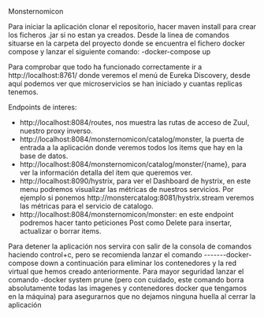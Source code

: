Monsternomicon

Para iniciar la aplicación clonar el repositorio, hacer maven install para crear los ficheros .jar si no estan ya creados.
Desde la linea de comandos situarse en la carpeta del proyecto donde se encuentra el fichero docker compose y lanzar el siguiente comando:  -docker-compose up

Para comprobar que todo ha funcionado correctamente ir a http://localhost:8761/ donde veremos el menú de Eureka Discovery, desde aquí podemos ver que microservicios se han iniciado y cuantas replicas tenemos.

Endpoints de interes:
  - http://localhost:8084/routes, nos muestra las rutas de acceso de Zuul, nuestro proxy inverso.
  - http://localhost:8084/monsternomicon/catalog/monster, la puerta de entrada a la aplicación donde veremos todos los items que hay en la   base de datos.
  - http://localhost:8084/monsternomicon/catalog/monster/{name}, para ver la información detalla del item que queremos ver.
  - http://localhost:8090/hystrix, para ver el Dashboard de hystrix, en este menu podremos visualizar las métricas de nuestros servicios.
  Por ejemplo si ponemos http://monstercatalog:8081/hystrix.stream veremos las métricas para el servicio de catalogo.
  - http://localhost:8084/monsternomicon/monster: en este endpoint podremos hacer tanto peticiones Post como Delete para insertar,           actualizar o borrar items.
  
Para detener la aplicación nos servira con salir de la consola de comandos haciendo control+c, pero se recomienda lanzar el comando -------docker-compose down a continuación para eliminar los contenedores y la red virtual que hemos creado anteriormente. Para mayor seguridad lanzar el comando -docker system prune (pero con cuidado, este comando borra absolutamente todas las imagenes y contenedores docker que tengamos en la máquina) para asegurarnos que no dejamos ninguna huella al cerrar la aplicación
